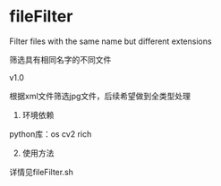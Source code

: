 # fileFilter
Filter files with the same name but different extensions

筛选具有相同名字的不同文件

v1.0

根据xml文件筛选jpg文件，后续希望做到全类型处理

1. 环境依赖

python库：os cv2 rich 

2. 使用方法

详情见fileFilter.sh

